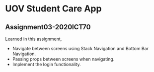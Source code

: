 # UOV Student Care App  

## Assignment03-2020ICT70

Learned in this assignment,  
- Navigate between screens using Stack Navigation and Bottom Bar Navigation.
- Passing props between screens when navigating.
- Implement the login functionality.
